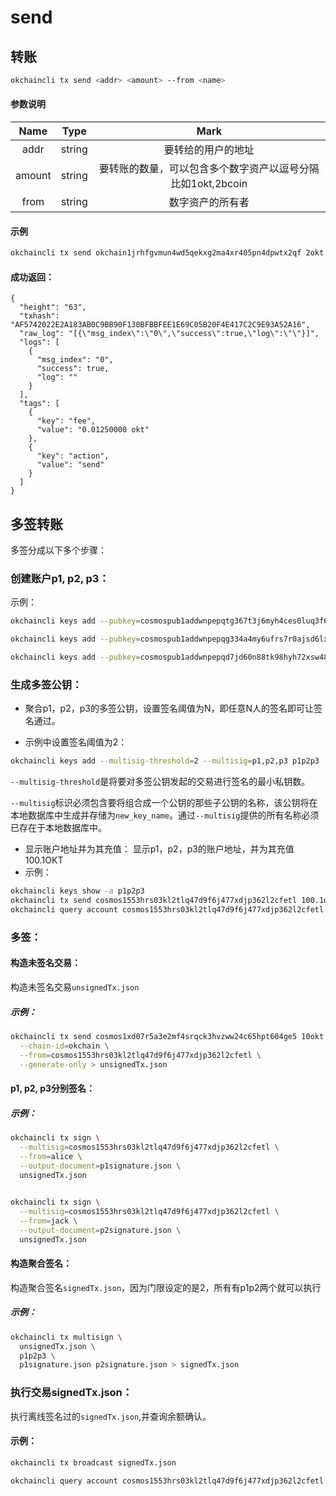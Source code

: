 # send

## 转账

```bash
okchaincli tx send <addr> <amount> --from <name>
```

#### 参数说明

  |      Name       |      Type       |       Mark        |
  | :-------------: | :-------------: | :------------------: |
  | addr          | string           | 要转给的用户的地址|
  | amount          | string           | 要转账的数量，可以包含多个数字资产以逗号分隔比如1okt,2bcoin|
  | from          | string           | 数字资产的所有者|
  
  
#### 示例

```bash
okchaincli tx send okchain1jrhfgvmun4wd5qekxg2ma4xr405pn4dpwtx2qf 2okt --from alice -b block
```

#### 成功返回：

```
{
  "height": "63",
  "txhash": "AF5742022E2A183AB0C9BB90F130BFBBFEE1E69C05B20F4E417C2C9E93A52A16",
  "raw_log": "[{\"msg_index\":\"0\",\"success\":true,\"log\":\"\"}]",
  "logs": [
    {
      "msg_index": "0",
      "success": true,
      "log": ""
    }
  ],
  "tags": [
    {
      "key": "fee",
      "value": "0.01250000 okt"
    },
    {
      "key": "action",
      "value": "send"
    }
  ]
}
```

## 多签转账

多签分成以下多个步骤：

### 创建账户p1, p2, p3：

示例：
```bash
okchaincli keys add --pubkey=cosmospub1addwnpepqtg367t3j6myh4ces0luq3f6g87ptzwszpl9g5r28tgavypkdmm2w5l4zuq p1

okchaincli keys add --pubkey=cosmospub1addwnpepqg334a4my6ufrs7r0ajsd6lxac9arsvtqljf0fzrgr27xvf3n5uugpsxna8 p2

okchaincli keys add --pubkey=cosmospub1addwnpepqd7jd60n88tk98hyh72xsw48pjpfhdw0cd77ju59eqc88sxscfjkgx7tyfc p3
```

### 生成多签公钥： 

* 聚合p1，p2，p3的多签公钥，设置签名阈值为N，即任意N人的签名即可让签名通过。

* 示例中设置签名阈值为2：
```bash  
okchaincli keys add --multisig-threshold=2 --multisig=p1,p2,p3 p1p2p3
```

`--multisig-threshold`是将要对多签公钥发起的交易进行签名的最小私钥数。

`--multisig`标识必须包含要将组合成一个公钥的那些子公钥的名称，该公钥将在本地数据库中生成并存储为`new_key_name`。通过`--multisig`提供的所有名称必须已存在于本地数据库中。

* 显示账户地址并为其充值：
显示p1，p2，p3的账户地址，并为其充值100.1OKT
* 示例：
```bash
okchaincli keys show -a p1p2p3
okchaincli tx send cosmos1553hrs03kl2tlq47d9f6j477xdjp362l2cfetl 100.1okt --from=alice
okchaincli query account cosmos1553hrs03kl2tlq47d9f6j477xdjp362l2cfetl
```
### 多签：

#### 构造未签名交易：

构造未签名交易`unsignedTx.json`

##### 示例：

```bash
okchaincli tx send cosmos1xd07r5a3e2mf4srqck3hvzww24c65hpt604ge5 10okt \
  --chain-id=okchain \
  --from=cosmos1553hrs03kl2tlq47d9f6j477xdjp362l2cfetl \
  --generate-only > unsignedTx.json
```
#### p1, p2, p3分别签名：

##### 示例：
```bash
okchaincli tx sign \
  --multisig=cosmos1553hrs03kl2tlq47d9f6j477xdjp362l2cfetl \
  --from=alice \
  --output-document=p1signature.json \
  unsignedTx.json

 
okchaincli tx sign \
  --multisig=cosmos1553hrs03kl2tlq47d9f6j477xdjp362l2cfetl \
  --from=jack \
  --output-document=p2signature.json \
  unsignedTx.json 
```
#### 构造聚合签名：

构造聚合签名`signedTx.json`，因为门限设定的是2，所有有p1p2两个就可以执行

##### 示例：

```bash 
okchaincli tx multisign \
  unsignedTx.json \
  p1p2p3 \
  p1signature.json p2signature.json > signedTx.json
```

### 执行交易signedTx.json：

执行离线签名过的`signedTx.json`,并查询余额确认。

#### 示例：

```bash 
okchaincli tx broadcast signedTx.json

okchaincli query account cosmos1553hrs03kl2tlq47d9f6j477xdjp362l2cfetl
```
